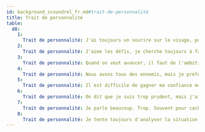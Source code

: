 ```yaml
---
id: background_scoundrel_fr.md#trait-de-personnalité
title: Trait de personnalité
table:
  d8:
    1:
      Trait de personnalité: J'ai toujours un sourire sur le visage, pour cacher mes véritables intentions.
    2:
      Trait de personnalité: J'aime les défis, je cherche toujours à faire mieux, et plus grand.
    3:
      Trait de personnalité: Quand on veut avancer, il faut de l'ambition ! Et j'en ai à revendre.
    4:
      Trait de personnalité: Nous avons tous des ennemis, mais je préfère me faire des amis.
    5:
      Trait de personnalité: Il est difficile de gagner ma confiance mais, quand elle est acquise, il est aussi difficile de la briser.
    6:
      Trait de personnalité: On dit que je suis trop prudent, mais j'ai toujours besoin de repérer tous les lieux importants, ainsi que les personnes influentes, d'une communauté que je découvre.
    7:
      Trait de personnalité: Je parle beaucoup. Trop. Souvent pour cacher mon malaise. Certains pensent qu'il s'agit d'une forme de narcissisme.
    8:
      Trait de personnalité: Je tente toujours d'analyser la situation le plus froidement possible. Mais quand mes émotions s'expriment, c'est une tempête sans nom.
---
```


